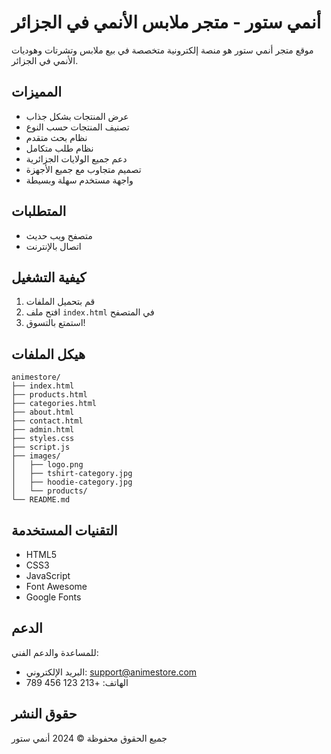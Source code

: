 # أنمي ستور - متجر ملابس الأنمي في الجزائر

موقع متجر أنمي ستور هو منصة إلكترونية متخصصة في بيع ملابس وتشرتات وهوديات الأنمي في الجزائر.

## المميزات

- عرض المنتجات بشكل جذاب
- تصنيف المنتجات حسب النوع
- نظام بحث متقدم
- نظام طلب متكامل
- دعم جميع الولايات الجزائرية
- تصميم متجاوب مع جميع الأجهزة
- واجهة مستخدم سهلة وبسيطة

## المتطلبات

- متصفح ويب حديث
- اتصال بالإنترنت

## كيفية التشغيل

1. قم بتحميل الملفات
2. افتح ملف `index.html` في المتصفح
3. استمتع بالتسوق!

## هيكل الملفات

```
animestore/
├── index.html
├── products.html
├── categories.html
├── about.html
├── contact.html
├── admin.html
├── styles.css
├── script.js
├── images/
│   ├── logo.png
│   ├── tshirt-category.jpg
│   ├── hoodie-category.jpg
│   └── products/
└── README.md
```

## التقنيات المستخدمة

- HTML5
- CSS3
- JavaScript
- Font Awesome
- Google Fonts

## الدعم

للمساعدة والدعم الفني:
- البريد الإلكتروني: support@animestore.com
- الهاتف: +213 123 456 789

## حقوق النشر

جميع الحقوق محفوظة &copy; 2024 أنمي ستور 